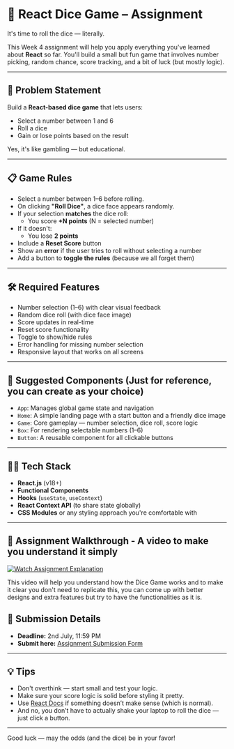 # 🎲 React Dice Game – Assignment

It's time to roll the dice — literally.

This Week 4 assignment will help you apply everything you've learned about **React** so far. You'll build a small but fun game that involves number picking, random chance, score tracking, and a bit of luck (but mostly logic).

---

## 📝 Problem Statement

Build a **React-based dice game** that lets users:
- Select a number between 1 and 6
- Roll a dice
- Gain or lose points based on the result

Yes, it's like gambling — but educational.

---

## 📋 Game Rules

- Select a number between 1–6 before rolling.
- On clicking **"Roll Dice"**, a dice face appears randomly.
- If your selection **matches** the dice roll:
  - You score **+N points** (N = selected number)
- If it doesn't:
  - You lose **2 points**
- Include a **Reset Score** button
- Show an **error** if the user tries to roll without selecting a number
- Add a button to **toggle the rules** (because we all forget them)

---

## 🛠 Required Features

-  Number selection (1–6) with clear visual feedback
-  Random dice roll (with dice face image)
-  Score updates in real-time
-  Reset score functionality
-  Toggle to show/hide rules
-  Error handling for missing number selection
-  Responsive layout that works on all screens

---

## 🧩 Suggested Components (Just for reference, you can create as your choice)

- `App`: Manages global game state and navigation
- `Home`: A simple landing page with a start button and a friendly dice image
- `Game`: Core gameplay — number selection, dice roll, score logic
- `Box`: For rendering selectable numbers (1–6)
- `Button`: A reusable component for all clickable buttons

---

## 🧑‍💻 Tech Stack

- **React.js** (v18+)
- **Functional Components**
- **Hooks** (`useState`, `useContext`)
- **React Context API** (to share state globally)
- **CSS Modules** or any styling approach you're comfortable with

---

## 🎥 Assignment Walkthrough - A video to make you understand it simply

[![Watch Assignment Explanation](https://img.youtube.com/vi/kRwmnQDiRWk/hqdefault.jpg)](https://drive.google.com/file/d/1lXqyW8Wn_BCxA0h4dM3a6tFRsRa11XW2/view?usp=sharing)


This video will help you understand how the Dice Game works and to make it clear you don't need to replicate this, you can come up with better designs and extra features but try to have the functionalities as it is.

## 📅 Submission Details

- **Deadline:** 2nd July, 11:59 PM
- **Submit here:** [Assignment Submission Form](https://forms.gle/G8tTKS1ukG9F21Km8)

---

## 💡 Tips

- Don't overthink — start small and test your logic.
- Make sure your score logic is solid before styling it pretty.
- Use [React Docs](https://react.dev/learn) if something doesn’t make sense (which is normal).
- And no, you don’t have to actually shake your laptop to roll the dice — just click a button.

---

Good luck — may the odds (and the dice) be in your favor!
